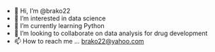 - 👋 Hi, I’m @brako22
- 👀 I’m interested in data science
- 🌱 I’m currently learning Python
- 💞️ I’m looking to collaborate on data analysis for drug development
- 📫 How to reach me ... brako22@yahoo.com

<!---
brako22/brako22 is a ✨ special ✨ repository because its `README.md` (this file) appears on your GitHub profile.
You can click the Preview link to take a look at your changes.
--->

